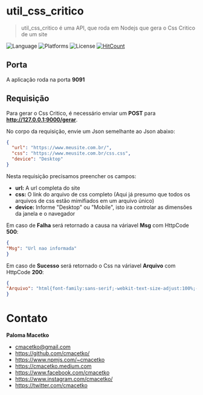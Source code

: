 # util_css_critico

>  util_css_critico é uma API, que roda em Nodejs que gera o Css Critico de um site

![Language](https://img.shields.io/badge/language-nodejs-orange)
![Platforms](https://img.shields.io/badge/platforms-Windows%2C%20macOS%20and%20Linux-blue)
![License](https://img.shields.io/github/license/cmacetko/util_css_critico)
[![HitCount](http://hits.dwyl.com/cmacetko/util_css_critico.svg)](http://hits.dwyl.com/cmacetko/util_css_critico)

## Porta

A aplicação roda na porta **9091**

## Requisição

Para gerar o Css Critico, é necessário enviar um **POST** para **http://127.0.0.1:9000/gerar**.

No corpo da requisição, envie um Json semelhante ao Json abaixo:
```json
{
  "url": "https://www.meusite.com.br/",
  "css": "https://www.meusite.com.br/css.css",
  "device": "Desktop"
}
```

Nesta requisição precisamos preencher os campos:
- **url:** A url completa do site
- **css:** O link do arquivo de css completo (Aqui já presumo que todos os arquivos de css estão mimifiados em um arquivo único)
- **device:** Informe "Desktop" ou "Mobile", isto ira controlar as dimensões da janela e o navegador

Em caso de **Falha** será retornado a causa na váriavel **Msg** com HttpCode **500**:
```json
{
"Msg": "Url nao informada"
}
```

Em caso de **Sucesso** será retornado o Css na váriavel **Arquivo** com HttpCode **200**:
```json
{
"Arquivo": "html{font-family:sans-serif;-webkit-text-size-adjust:100%;-ms-text-size-adjust:100%}"
}
```

# Contato

**Paloma Macetko**
- cmacetko@gmail.com
- https://github.com/cmacetko/
- https://www.npmjs.com/~cmacetko
- https://cmacetko.medium.com
- https://www.facebook.com/cmacetko
- https://www.instagram.com/cmacetko/
- https://twitter.com/cmacetko